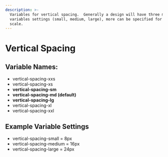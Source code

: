 ```yaml
---
description: >-
  Variables for vertical spacing.  Generally a design will have three main
  variables settings (small, medium, large), more can be specified for finer
  scale.
---
```


# Vertical Spacing

## Variable Names:

* vertical-spacing-xxs
* vertical-spacing-xs
* **vertical-spacing-sm**
* **vertical-spacing-md \(default\)**
* **vertical-spacing-lg**
* vertical-spacing-xl
* vertical-spacing-xxl



## Example Variable Settings

* vertical-spacing-small = 8px
* vertical-spacing-medium = 16px
* vertical-spacing-large = 24px

